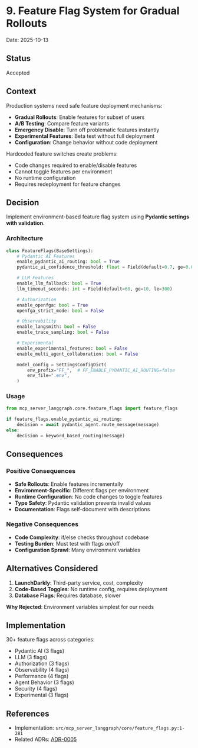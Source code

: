 # 9. Feature Flag System for Gradual Rollouts

Date: 2025-10-13

## Status

Accepted

## Context

Production systems need safe feature deployment mechanisms:
- **Gradual Rollouts**: Enable features for subset of users
- **A/B Testing**: Compare feature variants
- **Emergency Disable**: Turn off problematic features instantly
- **Experimental Features**: Beta test without full deployment
- **Configuration**: Change behavior without code deployment

Hardcoded feature switches create problems:
- Code changes required to enable/disable features
- Cannot toggle features per environment
- No runtime configuration
- Requires redeployment for feature changes

## Decision

Implement environment-based feature flag system using **Pydantic settings with validation**.

### Architecture

```python
class FeatureFlags(BaseSettings):
    # Pydantic AI Features
    enable_pydantic_ai_routing: bool = True
    pydantic_ai_confidence_threshold: float = Field(default=0.7, ge=0.0, le=1.0)

    # LLM Features
    enable_llm_fallback: bool = True
    llm_timeout_seconds: int = Field(default=60, ge=10, le=300)

    # Authorization
    enable_openfga: bool = True
    openfga_strict_mode: bool = False

    # Observability
    enable_langsmith: bool = False
    enable_trace_sampling: bool = False

    # Experimental
    enable_experimental_features: bool = False
    enable_multi_agent_collaboration: bool = False

    model_config = SettingsConfigDict(
        env_prefix="FF_",  # FF_ENABLE_PYDANTIC_AI_ROUTING=false
        env_file=".env",
    )
```

### Usage

```python
from mcp_server_langgraph.core.feature_flags import feature_flags

if feature_flags.enable_pydantic_ai_routing:
    decision = await pydantic_agent.route_message(message)
else:
    decision = keyword_based_routing(message)
```

## Consequences

### Positive Consequences

- **Safe Rollouts**: Enable features incrementally
- **Environment-Specific**: Different flags per environment
- **Runtime Configuration**: No code changes to toggle features
- **Type Safety**: Pydantic validation prevents invalid values
- **Documentation**: Flags self-document with descriptions

### Negative Consequences

- **Code Complexity**: if/else checks throughout codebase
- **Testing Burden**: Must test with flags on/off
- **Configuration Sprawl**: Many environment variables

## Alternatives Considered

1. **LaunchDarkly**: Third-party service, cost, complexity
2. **Code-Based Toggles**: No runtime config, requires deployment
3. **Database Flags**: Requires database, slower

**Why Rejected**: Environment variables simplest for our needs

## Implementation

30+ feature flags across categories:
- Pydantic AI (3 flags)
- LLM (3 flags)
- Authorization (3 flags)
- Observability (4 flags)
- Performance (4 flags)
- Agent Behavior (3 flags)
- Security (4 flags)
- Experimental (3 flags)

## References

- Implementation: `src/mcp_server_langgraph/core/feature_flags.py:1-281`
- Related ADRs: [ADR-0005](0005-pydantic-ai-integration.md)
